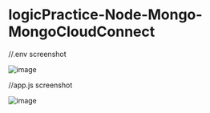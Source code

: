 # logicPractice-Node-Mongo-MongoCloudConnect

//.env screenshot

![image](https://user-images.githubusercontent.com/118996650/230781087-5e9a6697-681d-44cc-86d7-98c6dac8b530.png)

//app.js screenshot

![image](https://user-images.githubusercontent.com/118996650/230780982-6061d16a-259e-4c76-9701-09d2e984f0c1.png)

<!-- Try -->
